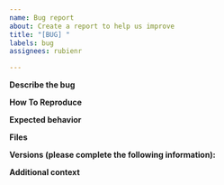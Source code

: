 ```yaml
---
name: Bug report
about: Create a report to help us improve
title: "[BUG] "
labels: bug
assignees: rubienr

---
```


<!-- 
Remove sections that do not apply. 
Don't feel too restricted by this template but stick to it as far you can.
-->

**Describe the bug**

<!-- 
A clear and concise description of what the bug is.

Example:
The configuration value input Area is applied at Stylus devices but at Touch devices.
Stylus and Touch devices do not necessarily share the same resolution.
-->

**How To Reproduce**

<!--
Explain in natural lanugage; if you like use Gherkin-alike syntax.

Example: 
1. GIVEN I use Cintiq 22HDT
1. GIVEN I checked out branch master
1. WHEN I run the script `xsetwacom.sh --configuration <yxz> --device set`
1. WHEN I use stylus the mapping is as expected
1. WHEN I use touch
1. THEN the mapping seems weird: the pointer is not placed below my finger
-->

**Expected behavior**

<!--
A clear and concise description of what you expected to happen.
Example: 
The pointer should be always below my finger where I touched the screen.
-->

**Files**

<!--
If applicable, add screenshots or logs to help explain your problem.
-->

**Versions (please complete the following information):**

<!--
Example script:
```bash
lsb_release -a
echo -en "xsetwacom: " && xsetwacom --version
xinput --version
xrandr --version
python --version 
```

Example output to post here:
```bash
Distributor ID:	Ubuntu
Description:	Ubuntu 22.10
Release:	22.10
Codename:	kinetic
xsetwacom: 1.0.0
xinput version 1.6.3
XI version on server: 2.4
xrandr program version       1.5.1
Server reports RandR version 1.6
Python 3.10.7
```
-->

**Additional context**

<!--
Add any other context about the problem here.
-->
